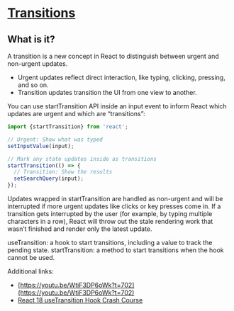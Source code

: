 # [Transitions](https://reactjs.org/blog/2022/03/29/react-v18.html#new-feature-transitions)

## What is it?

A transition is a new concept in React to distinguish between urgent and non-urgent updates.

- Urgent updates reflect direct interaction, like typing, clicking, pressing, and so on.
- Transition updates transition the UI from one view to another.

You can use startTransition API inside an input event to inform React which updates are urgent and which are “transitions”:

```js
import {startTransition} from 'react';

// Urgent: Show what was typed
setInputValue(input);

// Mark any state updates inside as transitions
startTransition(() => {
  // Transition: Show the results
  setSearchQuery(input);
});
```

Updates wrapped in startTransition are handled as non-urgent and will be interrupted if more urgent updates like clicks or key presses come in. If a transition gets interrupted by the user (for example, by typing multiple characters in a row), React will throw out the stale rendering work that wasn’t finished and render only the latest update.

useTransition: a hook to start transitions, including a value to track the pending state.
startTransition: a method to start transitions when the hook cannot be used.

Additional links:
- [https://youtu.be/WtiF3DP6oWk?t=702](https://youtu.be/WtiF3DP6oWk?t=702)
- [React 18 useTransition Hook Crash Course](https://youtu.be/N5R6NL3UE7I)